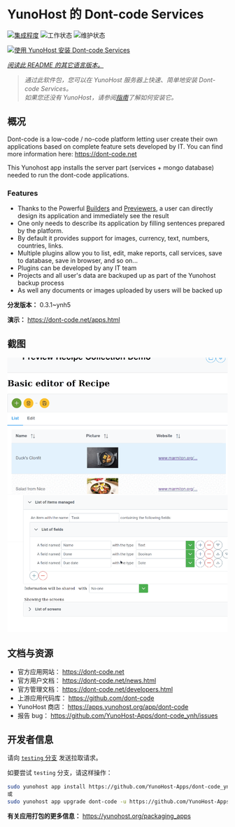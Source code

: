 <!--
注意：此 README 由 <https://github.com/YunoHost/apps/tree/master/tools/readme_generator> 自动生成
请勿手动编辑。
-->

# YunoHost 的 Dont-code Services

[![集成程度](https://dash.yunohost.org/integration/dont-code.svg)](https://dash.yunohost.org/appci/app/dont-code) ![工作状态](https://ci-apps.yunohost.org/ci/badges/dont-code.status.svg) ![维护状态](https://ci-apps.yunohost.org/ci/badges/dont-code.maintain.svg)

[![使用 YunoHost 安装 Dont-code Services](https://install-app.yunohost.org/install-with-yunohost.svg)](https://install-app.yunohost.org/?app=dont-code)

*[阅读此 README 的其它语言版本。](./ALL_README.md)*

> *通过此软件包，您可以在 YunoHost 服务器上快速、简单地安装 Dont-code Services。*  
> *如果您还没有 YunoHost，请参阅[指南](https://yunohost.org/install)了解如何安装它。*

## 概况

Dont-code is a low-code / no-code platform letting user create their own applications based on complete feature sets developed by IT.
You can find more information here: https://dont-code.net

This Yunohost app installs the server part (services + mongo database) needed to run the dont-code applications.

### Features

- Thanks to the Powerful [Builders](https://dont-code.net/ide-ui) and [Previewers](https://dont-code.net/ide-ui), a user can directly design its application and immediately see the result
- One only needs to describe its application by filling sentences prepared by the platform.
- By default it provides support for images, currency, text, numbers, countries, links.
- Multiple plugins allow you to list, edit, make reports, call services, save to database, save in browser, and so on...
- Plugins can be developed by any IT team
- Projects and all user's data are backuped up as part of the Yunohost backup process
- As well any documents or images uploaded by users will be backed up


**分发版本：** 0.3.1~ynh5

**演示：** <https://dont-code.net/apps.html>

## 截图

![Dont-code Services 的截图](./doc/screenshots/previewer.gif)
![Dont-code Services 的截图](./doc/screenshots/ide.gif)

## 文档与资源

- 官方应用网站： <https://dont-code.net>
- 官方用户文档： <https://dont-code.net/news.html>
- 官方管理文档： <https://dont-code.net/developers.html>
- 上游应用代码库： <https://github.com/dont-code>
- YunoHost 商店： <https://apps.yunohost.org/app/dont-code>
- 报告 bug： <https://github.com/YunoHost-Apps/dont-code_ynh/issues>

## 开发者信息

请向 [`testing` 分支](https://github.com/YunoHost-Apps/dont-code_ynh/tree/testing) 发送拉取请求。

如要尝试 `testing` 分支，请这样操作：

```bash
sudo yunohost app install https://github.com/YunoHost-Apps/dont-code_ynh/tree/testing --debug
或
sudo yunohost app upgrade dont-code -u https://github.com/YunoHost-Apps/dont-code_ynh/tree/testing --debug
```

**有关应用打包的更多信息：** <https://yunohost.org/packaging_apps>
